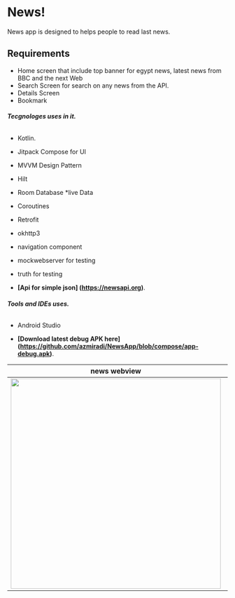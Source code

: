 # News!
News app is designed to helps people to read last news.

## Requirements
*   Home screen that include top banner for egypt news, latest news from BBC and the next Web
*   Search Screen for search on any news from the API.
*   Details Screen 
*  Bookmark 

 ###### **Tecgnologes uses in it.**
 * Kotlin.
 * Jitpack Compose for UI
 * MVVM Design Pattern
 * Hilt
 * Room Database
 *live Data
 * Coroutines
 * Retrofit
 * okhttp3
 * navigation component
 * mockwebserver for testing
 * truth for testing
 
 *  **[Api for simple json] (https://newsapi.org)**.

  ###### **Tools and IDEs uses.**
* Android Studio

*   **[Download latest debug APK here] (https://github.com/azmiradi/NewsApp/blob/compose/app-debug.apk)**.
 
 
| news webview | saved news |
| --------------- | ---------------- | 
| <img src="news_details_web_view.png" height="480"> | <img src="saved_news_screen.png" height="480"> |

<!--Galaxy A 72-->
